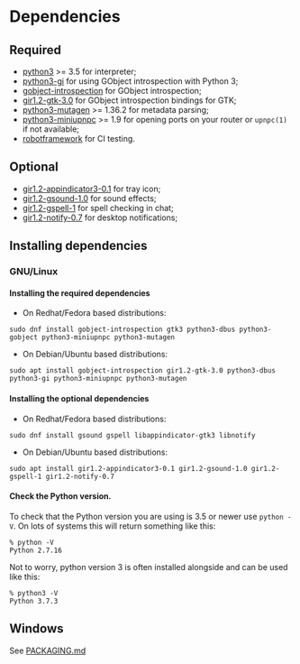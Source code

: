 # Dependencies

## Required

* [python3](https://www.python.org/) >= 3.5 for interpreter;
* [python3-gi](https://pygobject.readthedocs.io/en/latest/getting_started.html) for using GObject introspection with Python 3;
* [gobject-introspection](https://gi.readthedocs.io/en/latest/) for GObject introspection;
* [gir1.2-gtk-3.0](https://www.gtk.org/) for GObject introspection bindings for GTK;
* [python3-mutagen](https://mutagen.readthedocs.io/en/latest/) >= 1.36.2 for metadata parsing;
* [python3-miniupnpc](https://miniupnp.tuxfamily.org/) >= 1.9 for opening ports on your router or `upnpc(1)` if not available;
* [robotframework](https://robotframework.org/) for CI testing.

## Optional

* [gir1.2-appindicator3-0.1](https://lazka.github.io/pgi-docs/AppIndicator3-0.1/index.html) for tray icon;
* [gir1.2-gsound-1.0](https://lazka.github.io/pgi-docs/GSound-1.0/index.html) for sound effects;
* [gir1.2-gspell-1](https://lazka.github.io/pgi-docs/Gspell-1/index.html) for spell checking in chat;
* [gir1.2-notify-0.7](https://lazka.github.io/pgi-docs/Notify-0.7/index.html) for desktop notifications;

## Installing dependencies
### GNU/Linux

#### Installing the required dependencies
* On Redhat/Fedora based distributions:
```
sudo dnf install gobject-introspection gtk3 python3-dbus python3-gobject python3-miniupnpc python3-mutagen
```
* On Debian/Ubuntu based distributions:
```
sudo apt install gobject-introspection gir1.2-gtk-3.0 python3-dbus python3-gi python3-miniupnpc python3-mutagen
```

#### Installing the optional dependencies
* On Redhat/Fedora based distributions:
```
sudo dnf install gsound gspell libappindicator-gtk3 libnotify
```
* On Debian/Ubuntu based distributions:
```
sudo apt install gir1.2-appindicator3-0.1 gir1.2-gsound-1.0 gir1.2-gspell-1 gir1.2-notify-0.7
```

#### Check the Python version.
To check that the Python version you are using is 3.5 or newer use `python -V`. On lots of systems this will return something like this:
```
% python -V
Python 2.7.16
```
Not to worry, python version 3 is often installed alongside and can be used like  this:
```
% python3 -V
Python 3.7.3
```

## Windows
See [PACKAGING.md](PACKAGING.md#windows)
